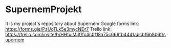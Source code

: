 # SupernemProjekt
It is my project's repository about Supernem
Google forms link: https://forms.gle/PzUoTLk5e3mycNDr7
Trello link: https://trello.com/invite/b/HHtuiMJf/fc4c0f18a75c666fb4441abcbf6b8b6f/supernem

